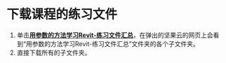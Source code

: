 # 下载课程的练习文件

1. 单击[**用参数的方法学习Revit-练习文件汇总**](https://www.jianguoyun.com/p/DTPuNUsQo5moCRi5g-gD)，在弹出的坚果云的网页上会看到“用参数的方法学习Revit-练习文件汇总”文件夹的各个子文件夹。
2. 直接下载所有的子文件夹。

